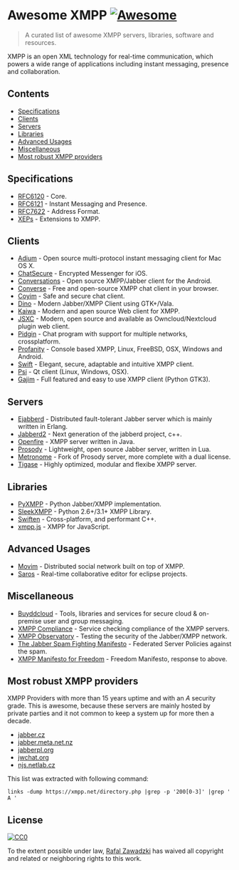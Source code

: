 # Awesome XMPP [![Awesome](https://cdn.rawgit.com/sindresorhus/awesome/d7305f38d29fed78fa85652e3a63e154dd8e8829/media/badge.svg)](https://github.com/sindresorhus/awesome)

> A curated list of awesome XMPP servers, libraries, software and resources.

XMPP is an open XML technology for real-time communication, which powers a wide range of applications including instant messaging, presence and collaboration.

## Contents

 - [Specifications](#specifications)
 - [Clients](#clients)
 - [Servers](#servers)
 - [Libraries](#libraries)
 - [Advanced Usages](#advanced-usages)
 - [Miscellaneous](#Miscellaneous)
 - [Most robust XMPP providers](#most-robust-xmpp-providers)

## Specifications

* [RFC6120](https://datatracker.ietf.org/doc/rfc6120/) - Core.
* [RFC6121](https://datatracker.ietf.org/doc/rfc6121/) - Instant Messaging and Presence.
* [RFC7622](https://datatracker.ietf.org/doc/rfc7622/) - Address Format.
* [XEPs](https://xmpp.org/extensions/) - Extensions to XMPP.

## Clients

* [Adium](https://adium.im/) - Open source multi-protocol instant messaging client for Mac OS X.
* [ChatSecure](https://chatsecure.org/) - Encrypted Messenger for iOS.
* [Conversations](https://github.com/siacs/Conversations) - Open source XMPP/Jabber client for the Android.
* [Converse](https://conversejs.org/) - Free and open-source XMPP chat client in your browser.
* [Coyim](https://github.com/coyim/coyim) - Safe and secure chat client.
* [Dino](https://github.com/dino/dino) - Modern Jabber/XMPP Client using GTK+/Vala.
* [Kaiwa](http://getkaiwa.com/) - Modern and apen source Web client for XMPP. 
* [JSXC](https://www.jsxc.org/) - Modern, open source and available as Owncloud/Nextcloud plugin web client.
* [Pidgin](https://www.pidgin.im/) - Chat program with support for multiple networks, crossplatform.
* [Profanity](http://www.profanity.im/) - Console based XMPP, Linux, FreeBSD, OSX, Windows and Android.
* [Swift](https://swift.im/) - Elegant, secure, adaptable and intuitive XMPP client.
* [Psi](https://psi-im.org/) - Qt client (Linux, Windows, OSX).
* [Gajim](https://gajim.org/) - Full featured and easy to use XMPP client (Python GTK3).

## Servers 

* [Ejabberd](https://www.ejabberd.im/) - Distributed fault-tolerant Jabber server which is mainly written in Erlang.
* [Jabberd2](http://jabberd2.org/) - Next generation of the jabberd project, c++.
* [Openfire](https://www.igniterealtime.org/projects/openfire/) - XMPP server written in Java.
* [Prosody](https://prosody.im/) - Lightweight, open source Jabber server, written in Lua.
* [Metronome](https://metronome.im/) - Fork of Prosody server, more complete with a dual license.
* [Tigase](https://tigase.net/content/tigase-xmpp-server) - Highly optimized, modular and flexibe XMPP server.

## Libraries

* [PyXMPP](https://github.com/Jajcus/pyxmpp) - Python Jabber/XMPP implementation.
* [SleekXMPP](https://github.com/fritzy/SleekXMPP) - Python 2.6+/3.1+ XMPP Library.
* [Swiften](https://swift.im/swiften.html) - Cross-platform, and performant C++.
* [xmpp.js](https://github.com/xmppjs/xmpp.js) - XMPP for JavaScript.

## Advanced Usages

* [Movim](https://github.com/movim/movim) - Distributed social network built on top of XMPP.
* [Saros](http://www.saros-project.org/) - Real-time collaborative editor for eclipse projects.

## Miscellaneous

* [Buyddcloud](http://buddycloud.com/) - Tools, libraries and services for secure cloud & on-premise user and group messaging.
* [XMPP Compliance](https://conversations.im/compliance/) - Service checking compliance of the XMPP servers.
* [XMPP Observatory](https://xmpp.net/) - Testing the security of the Jabber/XMPP network.
* [The Jabber Spam Fighting Manifesto](https://github.com/ge0rg/jabber-spam-fighting-manifesto/) - Federated Server Policies against the spam.
* [XMPP Manifesto for Freedom](https://gitlab.com/senpie/xmpp-manifesto-for-freedom) - Freedom Manifesto, response to above.

## Most robust XMPP providers

XMPP Providers with more than 15 years uptime and with an *A* security grade.
This is awesome, because these servers are mainly hosted by private parties and it not common to keep a system up for more then a decade.

* [jabber.cz](https://jabber.cz)
* [jabber.meta.net.nz](https://jabber.meta.net.nz)
* [jabberpl.org](https://jabberpl.org)
* [jwchat.org](https://jwchat.org)
* [njs.netlab.cz](https://njs.netlab.cz)

This list was extracted with following command:

    links -dump https://xmpp.net/directory.php |grep -p '200[0-3]' |grep ' A '

## License

[![CC0](http://mirrors.creativecommons.org/presskit/buttons/88x31/svg/cc-zero.svg)](https://creativecommons.org/publicdomain/zero/1.0/)

To the extent possible under law, [Rafal Zawadzki](https://bluszcz.net) has waived all copyright and related or neighboring rights to this work.
